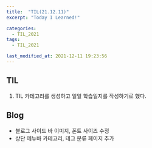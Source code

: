 ```yaml
---
title:  "TIL(21.12.11)"
excerpt: "Today I Learned!"

categories:
  - TIL_2021
tags:
  - TIL_2021

last_modified_at: 2021-12-11 19:23:56
---
```


## TIL
1. TIL 카테고리를 생성하고 일일 학습일지를 작성하기로 했다.

## Blog
- 블로그 사이드 바 이미지, 폰트 사이즈 수정
- 상단 메뉴바 카테고리, 테그 분류 페이지 추가
